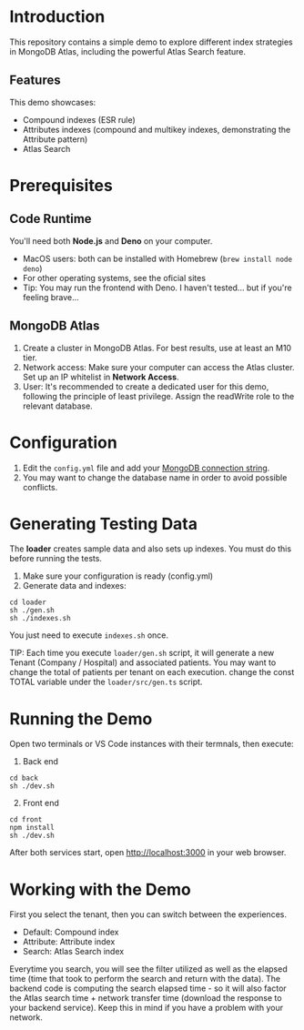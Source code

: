 # Introduction

This repository contains a simple demo to explore different index strategies in MongoDB Atlas, including the powerful Atlas Search feature.

## Features

This demo showcases:
- Compound indexes (ESR rule)
- Attributes indexes (compound and multikey indexes, demonstrating the Attribute pattern)
- Atlas Search

# Prerequisites

## Code Runtime

You'll need both **Node.js** and **Deno** on your computer.

- MacOS users: both can be installed with Homebrew (`brew install node deno`)
- For other operating systems, see the oficial sites
- Tip: You may run the frontend with Deno. I haven't tested... but if you're feeling brave...

## MongoDB Atlas

1. Create a cluster in MongoDB Atlas. For best results, use at least an M10 tier.
2. Network access: Make sure your computer can access the Atlas cluster. Set up an IP whitelist in **Network Access**.
3. User: It's recommended to create a dedicated user for this demo, following the principle of least privilege. Assign the readWrite role to the relevant database.

# Configuration

1. Edit the `config.yml` file and add your [MongoDB connection string](https://www.mongodb.com/docs/manual/reference/connection-string/). 
2. You may want to change the database name in order to avoid possible conflicts. 

# Generating Testing Data 

The **loader** creates sample data and also sets up indexes. You must do this before running the tests.
1. Make sure your configuration is ready (config.yml)
2. Generate data and indexes:
```shell
cd loader
sh ./gen.sh
sh ./indexes.sh
```

You just need to execute `indexes.sh` once.

TIP: Each time you execute `loader/gen.sh` script, it will generate a new Tenant (Company / Hospital) and associated patients. You may want to change the total of patients per tenant on each execution. change the const TOTAL variable under the `loader/src/gen.ts` script.

# Running the Demo

Open two terminals or VS Code instances with their termnals, then execute:

1. Back end
```shell
cd back
sh ./dev.sh
```

2. Front end
```shell
cd front
npm install
sh ./dev.sh
```

After both services start, open [http://localhost:3000](http://localhost:3000) in your web browser.

# Working with the Demo

First you select the tenant, then you can switch between the experiences. 

- Default: Compound index
- Attribute: Attribute index
- Search: Atlas Search index

Everytime you search, you will see the filter utilized as well as the elapsed time (time that took to perform the search and return with the data). The backend code is computing the search elapsed time - so it will also factor the Atlas search time + network transfer time (download the response to your backend service). Keep this in mind if you have a problem with your network.

